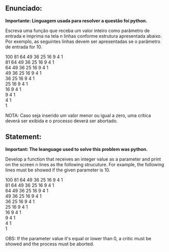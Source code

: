 ## Enunciado:

<b>Importante: Linguagem usada para resolver a questão foi python.</b>

Escreva uma função que receba um valor inteiro como parâmetro de entrada e imprima na
tela n linhas conforme estrutura apresentada abaixo. Por exemplo, as seguintes linhas devem ser
apresentadas se o parâmetro de entrada for 10.

100 81 64 49 36 25 16 9 4 1 <br>
81 64 49 36 25 16 9 4 1 <br>
64 49 36 25 16 9 4 1 <br>
49 36 25 16 9 4 1 <br>
36 25 16 9 4 1 <br>
25 16 9 4 1 <br>
16 9 4 1 <br>
9 4 1 <br>
4 1 <br>
1

NOTA: Caso seja inserido um valor menor ou igual a zero, uma crítica deverá ser exibida e o
processo deverá ser abortado.

## Statement:
<b>Important: The leanguage used to solve this problem was python.</b>

Develop a function that receives an integer value as a parameter and print on the screen n lines as the following strucuture. For example, the following lines must be showed if the given parameter is 10.

100 81 64 49 36 25 16 9 4 1 <br>
81 64 49 36 25 16 9 4 1 <br>
64 49 36 25 16 9 4 1 <br>
49 36 25 16 9 4 1 <br>
36 25 16 9 4 1 <br>
25 16 9 4 1 <br>
16 9 4 1 <br>
9 4 1 <br>
4 1 <br>
1

OBS: If the parameter value it's equal or lower than 0, a critic must be showed and the process must be aborted.
